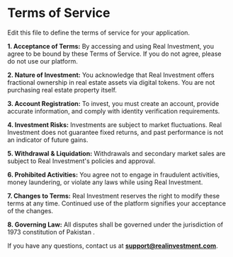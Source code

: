 # Terms of Service

Edit this file to define the terms of service for your application.

**1. Acceptance of Terms:**
   By accessing and using Real Investment, you agree to be bound by these Terms of Service. If you do not agree, please do not use our platform.

**2. Nature of Investment:**
   You acknowledge that Real Investment offers fractional ownership in real estate assets via digital tokens. You are not purchasing real estate property itself.

**3. Account Registration:**
   To invest, you must create an account, provide accurate information, and comply with identity verification requirements.

**4. Investment Risks:**
   Investments are subject to market fluctuations. Real Investment does not guarantee fixed returns, and past performance is not an indicator of future gains.

**5. Withdrawal & Liquidation:**
   Withdrawals and secondary market sales are subject to Real Investment's policies and approval.

**6. Prohibited Activities:**
   You agree not to engage in fraudulent activities, money laundering, or violate any laws while using Real Investment.

**7. Changes to Terms:**
   Real Investment reserves the right to modify these terms at any time. Continued use of the platform signifies your acceptance of the changes.

**8. Governing Law:**
   All disputes shall be governed under the jurisdiction of 1973 constitution of Pakistan .

If you have any questions, contact us at **support@realinvestment.com**.
